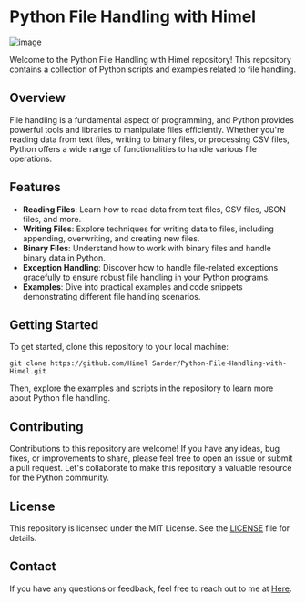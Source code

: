 # Python File Handling with Himel
![image](https://github.com/Himel-Sarder/Python-File-Handling-with-Himel/assets/143216886/d1123d59-9328-482a-a7d4-a36902d0fdf9)

Welcome to the Python File Handling with Himel repository! This repository contains a collection of Python scripts and examples related to file handling.

## Overview

File handling is a fundamental aspect of programming, and Python provides powerful tools and libraries to manipulate files efficiently. Whether you're reading data from text files, writing to binary files, or processing CSV files, Python offers a wide range of functionalities to handle various file operations.

## Features

- **Reading Files**: Learn how to read data from text files, CSV files, JSON files, and more.
- **Writing Files**: Explore techniques for writing data to files, including appending, overwriting, and creating new files.
- **Binary Files**: Understand how to work with binary files and handle binary data in Python.
- **Exception Handling**: Discover how to handle file-related exceptions gracefully to ensure robust file handling in your Python programs.
- **Examples**: Dive into practical examples and code snippets demonstrating different file handling scenarios.

## Getting Started

To get started, clone this repository to your local machine:

```
git clone https://github.com/Himel Sarder/Python-File-Handling-with-Himel.git
```

Then, explore the examples and scripts in the repository to learn more about Python file handling.

## Contributing

Contributions to this repository are welcome! If you have any ideas, bug fixes, or improvements to share, please feel free to open an issue or submit a pull request. Let's collaborate to make this repository a valuable resource for the Python community.

## License

This repository is licensed under the MIT License. See the [LICENSE](LICENSE) file for details.

## Contact

If you have any questions or feedback, feel free to reach out to me at [Here](mailto:info.himelcse@gmail.com).
